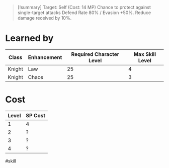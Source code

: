 >[!summary]
>Target: Self (Cost: 14 MP)
>Chance to protect against single-target attacks
>Defend Rate 80% / Evasion +50%.
>Reduce damage received by 10%.
# Learned by
| Class  | Enhancement | Required Character Level | Max Skill Level |
| ------ | ----------- | ---------- | --------- |
| Knight | Law         | 25         | 4         |
| Knight | Chaos       | 25         | 3         |
# Cost
| Level | SP Cost |
| ----- | ------- |
| 1     | 4       |
| 2     | ?       |
| 3     | ?       |
| 4     | ?       |

#skill 
